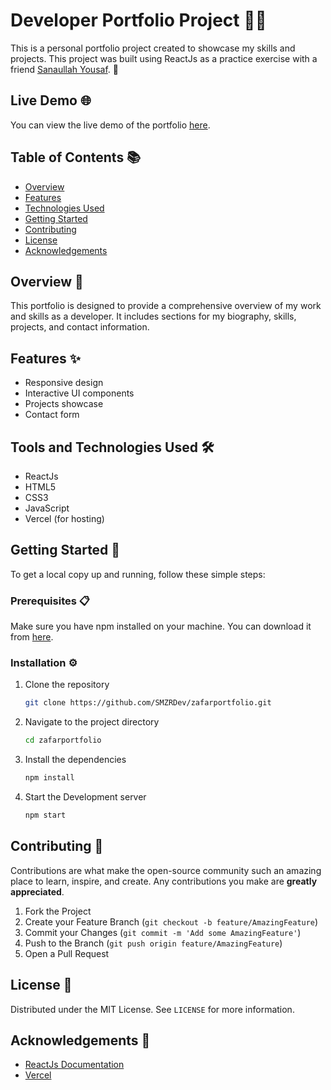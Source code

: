 # Developer Portfolio Project 🚀✨

This is a personal portfolio project created to showcase my skills and projects. This project was built using ReactJs as a practice exercise with a friend [Sanaullah Yousaf](https://github.com/SomeRadGuy). 🙏

## Live Demo 🌐

You can view the live demo of the portfolio [here](https://zafardevfolio.vercel.app/).

## Table of Contents 📚

- [Overview](#overview)
- [Features](#features)
- [Technologies Used](#technologies-used)
- [Getting Started](#getting-started)
- [Contributing](#contributing)
- [License](#license)
- [Acknowledgements](#acknowledgements)

## Overview 📝

This portfolio is designed to provide a comprehensive overview of my work and skills as a developer. It includes sections for my biography, skills, projects, and contact information.

## Features ✨

- Responsive design
- Interactive UI components
- Projects showcase
- Contact form

## Tools and Technologies Used 🛠️

- ReactJs
- HTML5
- CSS3
- JavaScript
- Vercel (for hosting)

## Getting Started 🚀

To get a local copy up and running, follow these simple steps:

### Prerequisites 📋

Make sure you have npm installed on your machine. You can download it from [here](https://nodejs.org/).

### Installation ⚙️

1. Clone the repository

   ```sh
   git clone https://github.com/SMZRDev/zafarportfolio.git

   ```

2. Navigate to the project directory

   ```sh
   cd zafarportfolio

   ```

3. Install the dependencies

   ```sh
   npm install

   ```

4. Start the Development server
   ```sh
   npm start
   ```

## Contributing 🤝

Contributions are what make the open-source community such an amazing place to learn, inspire, and create. Any contributions you make are **greatly appreciated**.

1. Fork the Project
2. Create your Feature Branch (`git checkout -b feature/AmazingFeature`)
3. Commit your Changes (`git commit -m 'Add some AmazingFeature'`)
4. Push to the Branch (`git push origin feature/AmazingFeature`)
5. Open a Pull Request

## License 📄

Distributed under the MIT License. See `LICENSE` for more information.

## Acknowledgements 🙏

- [ReactJs Documentation](https://reactjs.org/docs)
- [Vercel](https://vercel.com)
